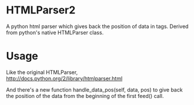 HTMLParser2
===========

A python html parser which gives back the position of data in tags.
Derived from python's native HTMLParser class.

Usage
===========
Like the original HTMLParser, http://docs.python.org/2/library/htmlparser.html

And there's a new function handle_data_pos(self, data, pos) to give
back the position of the data from the beginning of the first 
feed() call.

